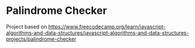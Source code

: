 # Palindrome Checker

Project based on https://www.freecodecamp.org/learn/javascript-algorithms-and-data-structures/javascript-algorithms-and-data-structures-projects/palindrome-checker
